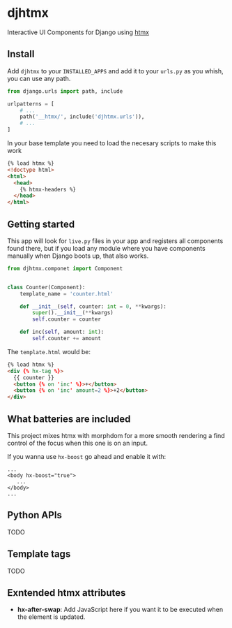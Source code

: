 # djhtmx

Interactive UI Components for Django using [htmx](https://htmx.org)

## Install

Add `djhtmx` to your `INSTALLED_APPS` and add it to your `urls.py` as you whish, you can use any path.

```python
from django.urls import path, include

urlpatterns = [
    # ...
    path('__htmx/', include('djhtmx.urls')),
    # ...
]
```

In your base template you need to load the necesary scripts to make this work

```html
{% load htmx %}
<!doctype html>
<html>
  <head>
    {% htmx-headers %}
  </head>
</html>
```

## Getting started

This app will look for `live.py` files in your app and registers all components found there, but if you load any module where you have components manually when Django boots up, that also works.

```python
from djhtmx.componet import Component


class Counter(Component):
    template_name = 'counter.html'

    def __init__(self, counter: int = 0, **kwargs):
        super().__init__(**kwargs)
        self.counter = counter

    def inc(self, amount: int):
        self.counter += amount
```

The `template.html` would be:

```html
{% load htmx %}
<div {% hx-tag %}>
  {{ counter }}
  <button {% on 'inc' %}>+</button>
  <button {% on 'inc' amount=2 %}>+2</button>
</div>
```

## What batteries are included

This project mixes htmx with morphdom for a more smooth rendering a find control of the focus when this one is on an input.

If you wanna use `hx-boost` go ahead and enable it with:

```
...
<body hx-boost="true">
   ...
</body>
...
```

## Python APIs

TODO

## Template tags

TODO

## Exntended htmx attributes

- **hx-after-swap**: Add JavaScript here if you want it to be executed when the element is updated.
